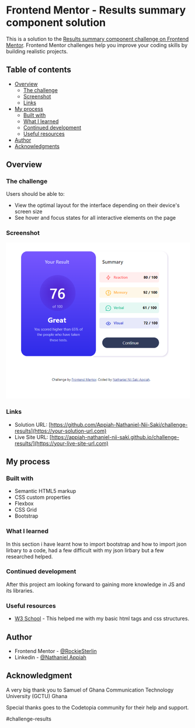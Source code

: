 # Frontend Mentor - Results summary component solution

This is a solution to the [Results summary component challenge on Frontend Mentor](https://www.frontendmentor.io/challenges/results-summary-component-CE_K6s0maV). Frontend Mentor challenges help you improve your coding skills by building realistic projects.

## Table of contents

- [Overview](#overview)
  - [The challenge](#the-challenge)
  - [Screenshot](#screenshot)
  - [Links](#links)
- [My process](#my-process)
  - [Built with](#built-with)
  - [What I learned](#what-i-learned)
  - [Continued development](#continued-development)
  - [Useful resources](#useful-resources)
- [Author](#author)
- [Acknowledgments](#acknowledgments)

## Overview

### The challenge

Users should be able to:

- View the optimal layout for the interface depending on their device's screen size
- See hover and focus states for all interactive elements on the page

### Screenshot

![](./screenshot/screenshot.png)

### Links

- Solution URL: [https://github.com/Appiah-Nathaniel-Nii-Saki/challenge-results](https://your-solution-url.com)
- Live Site URL: [https://appiah-nathaniel-nii-saki.github.io/challenge-results/](https://your-live-site-url.com)

## My process

### Built with

- Semantic HTML5 markup
- CSS custom properties
- Flexbox
- CSS Grid
- Bootstrap

### What I learned

In this section i have learnt how to import bootstrap and how to import json lirbary to a code, had a few difficult with my json lirbary but a few researched helped.

### Continued development

After this project am looking forward to gaining more knowledge in JS and its libraries.

### Useful resources

- [W3 School](https://www.w3schhol.com) - This helped me with my basic html tags and css structures.

## Author

- Frontend Mentor - [@RockieSterlin](https://www.frontendmentor.io/profile/yourusername)
- Linkedin - [@Nathaniel Appiah](https://www.twitter.com/yourusername)

## Acknowledgment

A very big thank you to Samuel of Ghana Communication Technology University (GCTU) Ghana

Special thanks goes to the Codetopia community for their help and support.

#challenge-results
